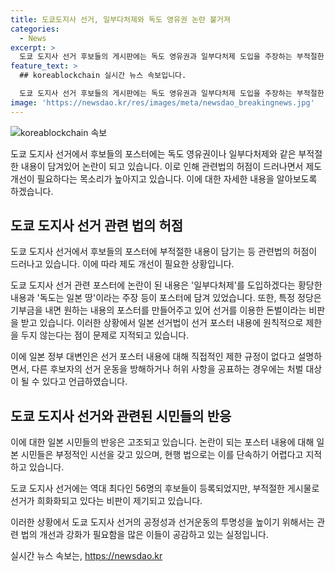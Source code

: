 ```yaml
---
title: 도쿄도지사 선거, 일부다처제와 독도 영유권 논란 불거져
categories:
  - News
excerpt: >
  도쿄 도지사 선거 후보들의 게시판에는 독도 영유권과 일부다처제 도입을 주장하는 부적절한 포스터가 계속해서 등장하고 있습니다. 이러한 문제로 관련법의 허점이 드러났고, 선거 체제 개선이 필요하다는 목소리가 나오고 있습니다. 특히 후보들의 부적절한 선거 포스터로 물의가 일고 있으며, 일본 선거법의 제한이 뚜렷하지 않아 이를 악용하는 경우가 늘어나고 있습니다. 이에 대한 시민들의 불만과 비판이 높아지고 있습니다.
feature_text: >
  ## koreablockchain 실시간 뉴스 속보입니다.

  도쿄 도지사 선거 후보들의 게시판에는 독도 영유권과 일부다처제 도입을 주장하는 부적절한 포스터가 계속해서 등장하고 있습니다. 이러한 문제로 관련법의 허점이 드러났고, 선거 체제 개선이 필요하다는 목소리가 나오고 있습니다. 특히 후보들의 부적절한 선거 포스터로 물의가 일고 있으며, 일본 선거법의 제한이 뚜렷하지 않아 이를 악용하는 경우가 늘어나고 있습니다. 이에 대한 시민들의 불만과 비판이 높아지고 있습니다.
image: 'https://newsdao.kr/res/images/meta/newsdao_breakingnews.jpg'
---
```


<p><img src="https://newsdao.kr/res/images/meta/newsdao_breakingnews.jpg" alt="koreablockchain 속보" /></p>

<p>도쿄 도지사 선거에서 후보들의 포스터에는 독도 영유권이나 일부다처제와 같은 부적절한 내용이 담겨있어 논란이 되고 있습니다. 이로 인해 관련법의 허점이 드러나면서 제도 개선이 필요하다는 목소리가 높아지고 있습니다. 이에 대한 자세한 내용을 알아보도록 하겠습니다.</p>

<h2 data-ke-size="size26">도쿄 도지사 선거 관련 법의 허점</h2>

<p>도쿄 도지사 선거에서 후보들의 포스터에 부적절한 내용이 담기는 등 관련법의 허점이 드러나고 있습니다. 이에 따라 제도 개선이 필요한 상황입니다.</p>

<p>도쿄 도지사 선거 관련 포스터에 논란이 된 내용은 '일부다처제'를 도입하겠다는 황당한 내용과 '독도는 일본 땅'이라는 주장 등이 포스터에 담겨 있었습니다. 또한, 특정 정당은 기부금을 내면 원하는 내용의 포스터를 만들어주고 있어 선거를 이용한 돈벌이라는 비판을 받고 있습니다. 이러한 상황에서 일본 선거법이 선거 포스터 내용에 원칙적으로 제한을 두지 않는다는 점이 문제로 지적되고 있습니다.</p>

<p>이에 일본 정부 대변인은 선거 포스터 내용에 대해 직접적인 제한 규정이 없다고 설명하면서, 다른 후보자의 선거 운동을 방해하거나 허위 사항을 공표하는 경우에는 처벌 대상이 될 수 있다고 언급하였습니다.</p>

<h2 data-ke-size="size26">도쿄 도지사 선거와 관련된 시민들의 반응</h2>

<p>이에 대한 일본 시민들의 반응은 고조되고 있습니다. 논란이 되는 포스터 내용에 대해 일본 시민들은 부정적인 시선을 갖고 있으며, 현행 법으로는 이를 단속하기 어렵다고 지적하고 있습니다. </p>

<p>도쿄 도지사 선거에는 역대 최다인 56명의 후보들이 등록되었지만, 부적절한 게시물로 선거가 희화화되고 있다는 비판이 제기되고 있습니다. </p>

<p>이러한 상황에서 도쿄 도지사 선거의 공정성과 선거운동의 투명성을 높이기 위해서는 관련 법의 개선과 강화가 필요함을 많은 이들이 공감하고 있는 실정입니다.</p>
실시간 뉴스 속보는, <a href="https://newsdao.kr" rel="dofollow">https://newsdao.kr</a>


